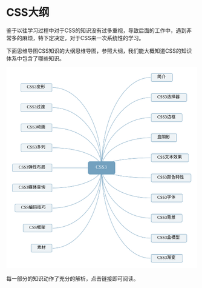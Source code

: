 # CSS大纲

鉴于以往学习过程中对于CSS的知识没有过多重视，导致后面的工作中，遇到非常多的麻烦，特下定决定，对于CSS来一次系统性的学习。

下面思维导图CSS知识的大纲思维导图，参照大纲，我们能大概知道CSS的知识体系中包含了哪些知识。

![alt text](./article/img/CSS3.svg "Title")

每一部分的知识动作了充分的解析，点击链接即可阅读。